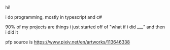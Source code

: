 hi!

i do programming, mostly in typescript and c#

90% of my projects are things i just started off of "what if i did ___" and then i did it

pfp source is https://www.pixiv.net/en/artworks/113646338
